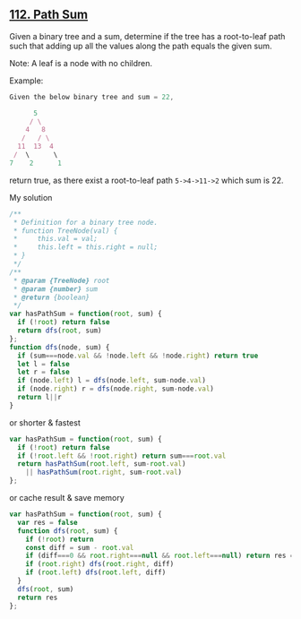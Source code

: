 ## [112. Path Sum](https://leetcode.com/problems/path-sum/)

Given a binary tree and a sum, determine if the tree has a root-to-leaf path such that adding up all the values along the path equals the given sum.

Note: A leaf is a node with no children.

Example:

```js
Given the below binary tree and sum = 22,

      5
     / \
    4   8
   /   / \
  11  13  4
 /  \      \
7    2      1
```

return true, as there exist a root-to-leaf path `5->4->11->2` which sum is 22.

My solution

```js
/**
 * Definition for a binary tree node.
 * function TreeNode(val) {
 *     this.val = val;
 *     this.left = this.right = null;
 * }
 */
/**
 * @param {TreeNode} root
 * @param {number} sum
 * @return {boolean}
 */
var hasPathSum = function(root, sum) {
  if (!root) return false
  return dfs(root, sum)
};
function dfs(node, sum) {
  if (sum===node.val && !node.left && !node.right) return true
  let l = false
  let r = false
  if (node.left) l = dfs(node.left, sum-node.val)
  if (node.right) r = dfs(node.right, sum-node.val)
  return l||r
}
```

or shorter & fastest

```js
var hasPathSum = function(root, sum) {
  if (!root) return false
  if (!root.left && !root.right) return sum===root.val
  return hasPathSum(root.left, sum-root.val)
    || hasPathSum(root.right, sum-root.val)
};
```

or cache result & save memory

```js
var hasPathSum = function(root, sum) {
  var res = false
  function dfs(root, sum) {
    if (!root) return
    const diff = sum - root.val
    if (diff===0 && root.right===null && root.left===null) return res = true
    if (root.right) dfs(root.right, diff)
    if (root.left) dfs(root.left, diff)
  }
  dfs(root, sum)
  return res
};
```
